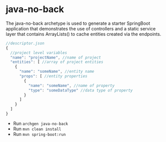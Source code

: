 # java-no-back

The java-no-back archetype is used to generate a starter SpringBoot application that demonstrates the use of controllers and a static service layer that contains ArrayLists() to cache entities created via the endpoints.

```JavaScript
//descriptor.json
{
  //project level variables
  "name": "projectName", //name of project
  "entities": [ //array of project entities
    {
      "name": "someName", //entity name
      "props": [ //entity properties
        {
          "name": "someName", //name of property
          "type": "someDataType" //data type of property
        }      
      ]
    }
  ]  
}
```

- Run ```archgen java-no-back```
- Run ```mvn clean install```
- Run ```mvn spring-boot:run```

